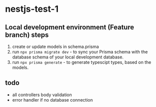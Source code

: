 # nestjs-test-1

## Local development environment (Feature branch) steps

1. create or update models in schema.prisma
2. run `npx prisma migrate dev` - to sync your Prisma schema with the database schema of your local development database.
3. run `npx prisma generate` - to generate typescipt types, based on the models.

## todo

* all controllers body validation
* error handler if no database connection
  